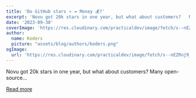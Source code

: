 ```yaml
---
title: 'Do GitHub stars ⭐️ = Money 💰?'
excerpt: 'Novu got 20k stars in one year, but what about customers?   Many open-source...'
date: '2023-09-30'
coverImage: 'https://res.cloudinary.com/practicaldev/image/fetch/s--nEZRnj9_--/c_imagga_scale,f_auto,fl_progressive,h_420,q_auto,w_1000/https://dev-to-uploads.s3.amazonaws.com/uploads/articles/wbq4qrpyt4uec1fcfifv.png'
author:
  name: Koders
  picture: "assets/blog/authors/koders.png"
ogImage:
  url: 'https://res.cloudinary.com/practicaldev/image/fetch/s--nEZRnj9_--/c_imagga_scale,f_auto,fl_progressive,h_420,q_auto,w_1000/https://dev-to-uploads.s3.amazonaws.com/uploads/articles/wbq4qrpyt4uec1fcfifv.png'
---
```


Novu got 20k stars in one year, but what about customers?   Many open-source...

[Read more](https://dev.to/github20k/do-github-stars-money--348a)
